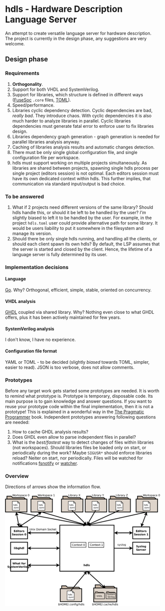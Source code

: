 # hdls - Hardware Description Language Server
An attempt to create versatile language server for hardware description.
The project is currently in the design phase, any suggestions are very welcome.

## Design phase

### Requirements
1. **Orthogonality**.
2. Support for both VHDL and SystemVerilog.
3. Support for libraries, which structure is defined in different ways ([FuseSoc](https://github.com/olofk/fusesoc) `.core` files, [TOML](https://github.com/toml-lang/toml)).
4. Speed/performance.
5. Libraries cyclic dependency detection.
Cyclic dependencies are bad, *really bad*.
They introduce chaos.
With cyclic dependencies it is also much harder to analyze libraries in parallel.
Cyclic libraries dependencies must generate fatal error to enforce user to fix libraries design.
6. Libraries dependency graph generation - graph generation is needed for parallel libraries analysis anyway.
7. Caching of libraries analysis results and automatic changes detection.
8. There must be only single global configuration file, and single configuration file per workspace.
9. hdls must support working on multiple projects simultaneously.
As libraries are shared between projects, spawning single hdls process per single project (editors session) is not optimal.
Each editors session must have its own dedicated context within hdls.
This further implies, that communication via standard input/output is bad choice.

### To be answered

1. What if 2 projects need different versions of the same library?
Should hdls handle this, or should it be left to be handled by the user?
*I'm* slightly biased to left it to be handled by the user.
For example, in the project `hdls.toml` user could provide alternative path for some library.
It would be users liability to put it somewhere in the filesystem and manage its version.
2. Should there be only single hdls running, and handling all the clients, or should each client spawn its own hdls?
By default, the LSP assumes that the server is started and closed by the client.
Hence, the lifetime of a language server is fully determined by its user.

### Implementation decisions

#### Language
[Go](https://golang.org/).
Why?
Orthogonal, efficient, simple, stable, oriented on concurrency.

#### VHDL analysis
[GHDL](https://github.com/ghdl/ghdl) coupled via shared library.
Why?
Nothing even close to what GHDL offers, plus it has been actively maintained for few years.

#### SystemVerilog analysis
I don't know, I have no experience.

#### Configuration file format
YAML or TOML - to be decided (slightly *biased* towards TOML, simpler, easier to read).
JSON is too verbose, does not allow comments.

### Prototypes
Before any target work gets started some prototypes are needed.
It is worth to remind what prototype is.
Prototype is temporary, disposable code.
Its main purpose is to gain knowledge and answer questions.
If you want to reuse your prototype code within the final implementation, then it is not a prototype!
This is explained in a wonderful way in the [The Pragmatic Programmer](https://en.wikipedia.org/wiki/The_Pragmatic_Programmer) book.
Independent prototypes answering following questions are needed:
1. How to cache GHDL analysis results?
2. Does GHDL even allow to parse independent files in parallel?
3. What is the *best/fastest* way to detect changes of files within libraries (not workspaces).
Should libraries files be loaded only on start, or periodically during the work?
Maybe `SIGUSR*` should enforce libraries reload?
Neiter on start, nor periodically.
Files will be watched for notifications [fsnotify](https://github.com/fsnotify/fsnotify) or [watcher](https://github.com/radovskyb/watcher).

### Overview

Directions of arrows show the information flow.
<p align="center"><img src="/images/overview.svg?raw=true"/></p>

